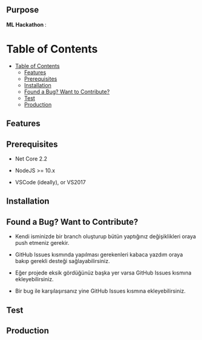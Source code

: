 ## Purpose

<b>ML Hackathon </b>:<br>

# Table of Contents

- [Table of Contents](#table-of-contents)
	- [Features](#features)
	- [Prerequisites](#prerequisites)
	- [Installation](#installation)
	- [Found a Bug? Want to Contribute?](#found-a-bug-want-to-contribute)
	- [Test](#test)
	- [Production](#production)

## Features




## Prerequisites

* Net Core 2.2
* NodeJS >= 10.x

* VSCode (ideally), or VS2017

## Installation



## Found a Bug? Want to Contribute?

* Kendi isminizde bir branch oluşturup bütün yaptığınız değişiklikleri oraya push etmeniz gerekir.
* GitHub Issues kısmında yapılması gerekenleri kabaca yazdım oraya bakıp gerekli desteği sağlayabilirsiniz.
* Eğer projede eksik gördüğünüz başka yer varsa GitHub Issues kısmına ekleyebilirsiniz.

* Bir bug ile karşılaşırsanız yine GitHub Issues kısmına ekleyebilirsiniz.

## Test

## Production
